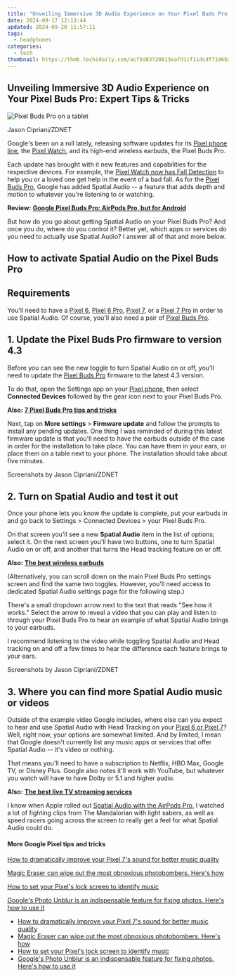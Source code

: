 ```yaml
---
title: "Unveiling Immersive 3D Audio Experience on Your Pixel Buds Pro: Expert Tips & Tricks"
date: 2024-09-17 12:13:44
updated: 2024-09-20 11:57:11
tags:
  - headphones
categories:
  - tech
thumbnail: https://thmb.techidaily.com/acf5d83720813eafd1cf11dcdf7186bac5b4ef33c78d797b177e528ae8e24bb4.jpg
---
```


## Unveiling Immersive 3D Audio Experience on Your Pixel Buds Pro: Expert Tips & Tricks

![Pixel Buds Pro on a tablet](https://www.zdnet.com/a/img/resize/56fc8a664d5962fa0f7588a06ab7c4f425907032/2022/07/27/2e7d59ed-f2e3-4755-b20b-68d6485674b9/pixel-buds-pro-1.jpg?auto=webp&width=1280)

Jason Cipriani/ZDNET

Google's been on a roll lately, releasing software updates for its [Pixel phone line](https://www.zdnet.com/article/googles-first-pixel-feature-drop-of-2023-is-official-heres-whats-new/), the [Pixel Watch](https://www.zdnet.com/article/googles-pixel-watch-can-now-detect-if-you-fall-heres-how-it-works/), and its high-end wireless earbuds, the Pixel Buds Pro. 

Each update has brought with it new features and capabilities for the respective devices. For example, the [Pixel Watch now has Fall Detection](https://www.zdnet.com/article/googles-pixel-watch-can-now-detect-if-you-fall-heres-how-it-works/) to help you or a loved one get help in the event of a bad fall. As for the [Pixel Buds Pro](https://buy.geni.us/Proxy.ashx?TSID=368250&GR%5FURL=https%3A%2F%2Fwww.amazon.com%2FGoogle-Pixel-Buds-Pro-Headphones%2Fdp%2FB0B1N7SGMZ%3Ftag%3Dzd-buy-button-20%26ascsubtag%3D%5F%5FCOM%5FCLICK%5FID%5F%5F%7Cd3ab0454-babc-4c11-b756-73f1f1923252%7Cdtp&dtb=1), Google has added Spatial Audio -- a feature that adds depth and motion to whatever you're listening to or watching. 

**Review:** [**Google Pixel Buds Pro: AirPods Pro, but for Android**](https://www.zdnet.com/article/google-pixel-buds-pro-review/) 

But how do you go about getting Spatial Audio on your Pixel Buds Pro? And once you do, where do you control it? Better yet, which apps or services do you need to actually use Spatial Audio? I answer all of that and more below. 

## How to activate Spatial Audio on the Pixel Buds Pro

## Requirements 

You'll need to have a [Pixel 6](https://buy.geni.us/Proxy.ashx?TSID=368250&GR%5FURL=https%3A%2F%2Fwww.amazon.com%2FGoogle-Pixel-Unlocked-Smartphone-Ultrawide%2Fdp%2FB09HJZPFDD%3Ftag%3Dzd-buy-button-20%26ascsubtag%3D%5F%5FCOM%5FCLICK%5FID%5F%5F%7Cd3ab0454-babc-4c11-b756-73f1f1923252%7Cdtp&dtb=1), [Pixel 6 Pro](https://buy.geni.us/Proxy.ashx?TSID=368250&GR%5FURL=https%3A%2F%2Fwww.amazon.com%2FGoogle-Pixel-Pro-Smartphone-Telephoto%2Fdp%2FB09HYR2NC8%3Ftag%3Dzd-buy-button-20%26ascsubtag%3D%5F%5FCOM%5FCLICK%5FID%5F%5F%7Cd3ab0454-babc-4c11-b756-73f1f1923252%7Cdtp&dtb=1), [Pixel 7](https://buy.geni.us/Proxy.ashx?TSID=368250&GR%5FURL=https%3A%2F%2Fwww.amazon.com%2FGoogle-Pixel-7-5G-Android-Phone%2Fdp%2FB0BCQXXRJJ%3Ftag%3Dzd-buy-button-20%26ascsubtag%3D%5F%5FCOM%5FCLICK%5FID%5F%5F%7Cd3ab0454-babc-4c11-b756-73f1f1923252%7Cdtp&dtb=1), or a [Pixel 7 Pro](https://buy.geni.us/Proxy.ashx?TSID=368250&GR%5FURL=https%3A%2F%2Fwww.amazon.com%2FGoogle-Pixel-Pro-Smartphone-Telephoto%2Fdp%2FB0BCQWYR2Z%3Ftag%3Dzd-buy-button-20%26ascsubtag%3D%5F%5FCOM%5FCLICK%5FID%5F%5F%7Cd3ab0454-babc-4c11-b756-73f1f1923252%7Cdtp&dtb=1) in order to use Spatial Audio. Of course, you'll also need a pair of [Pixel Buds Pro](https://buy.geni.us/Proxy.ashx?TSID=368250&GR%5FURL=https%3A%2F%2Fwww.amazon.com%2FGoogle-Pixel-Buds-Pro-Headphones%2Fdp%2FB0B1N7SGMZ%3Ftag%3Dzd-buy-button-20%26ascsubtag%3D%5F%5FCOM%5FCLICK%5FID%5F%5F%7Cd3ab0454-babc-4c11-b756-73f1f1923252%7Cdtp&dtb=1). 

## 1\. Update the Pixel Buds Pro firmware to version 4.3

Before you can see the new toggle to turn Spatial Audio on or off, you'll need to update the [Pixel Buds Pro](https://buy.geni.us/Proxy.ashx?TSID=368250&GR%5FURL=https%3A%2F%2Fwww.amazon.com%2FGoogle-Pixel-Buds-Pro-Headphones%2Fdp%2FB0B1N7SGMZ%3Ftag%3Dzd-buy-button-20%26ascsubtag%3D%5F%5FCOM%5FCLICK%5FID%5F%5F%7Cd3ab0454-babc-4c11-b756-73f1f1923252%7Cdtp&dtb=1) firmware to the latest 4.3 version. 

To do that, open the Settings app on your [Pixel phone](https://www.zdnet.com/article/best-google-phone/), then select **Connected Devices** followed by the gear icon next to your Pixel Buds Pro. 

**Also:** [**7 Pixel Buds** **Pro tips and tricks**](https://www.zdnet.com/article/7-pixel-buds-pro-tips-and-tricks-to-get-the-most-out-of-googles-wireless-earbuds/)

Next, tap on **More settings** \> **Firmware update** and follow the prompts to install any pending updates. One thing I was reminded of during this latest firmware update is that you'll need to have the earbuds outside of the case in order for the installation to take place. You can have them in your ears, or place them on a table next to your phone. The installation should take about five minutes. 

Screenshots by Jason Cipriani/ZDNET

## 2\. Turn on Spatial Audio and test it out

Once your phone lets you know the update is complete, put your earbuds in and go back to Settings > Connected Devices > your Pixel Buds Pro. 

On that screen you'll see a new **Spatial Audio** item in the list of options; select it. On the next screen you'll have two buttons, one to turn Spatial Audio on or off, and another that turns the Head tracking feature on or off. 

**Also:** [**The best wireless earbuds**](https://www.zdnet.com/article/best-wireless-earbuds/)

(Alternatively, you can scroll down on the main Pixel Buds Pro settings screen and find the same two toggles. However, you'll need access to dedicated Spatial Audio settings page for the following step.)

There's a small dropdown arrow next to the text that reads "See how it works." Select the arrow to reveal a video that you can play and listen to through your Pixel Buds Pro to hear an example of what Spatial Audio brings to your earbuds. 

I recommend listening to the video while toggling Spatial Audio and Head tracking on and off a few times to hear the difference each feature brings to your ears. 

Screenshots by Jason Cipriani/ZDNET

## 3\. Where you can find more Spatial Audio music or videos

Outside of the example video Google includes, where else can you expect to hear and use Spatial Audio with Head Tracking on your [Pixel 6 or Pixel 7](https://www.zdnet.com/article/google-pixel-7-vs-pixel-6-which-generation-should-you-buy/)? Well, right now, your options are somewhat limited. And by limited, I mean that Google doesn't currently list any music apps or services that offer Spatial Audio -- it's video or nothing. 

That means you'll need to have a subscription to Netflix, HBO Max, Google TV, or Disney Plus. Google also notes it'll work with YouTube, but whatever you watch will have to have Dolby or 5.1 and higher audio. 

**Also:** [**The best live TV streaming services**](https://www.zdnet.com/home-and-office/home-entertainment/best-live-tv-streaming-service/) 

I know when Apple rolled out [Spatial Audio with the AirPods Pro](https://www.zdnet.com/article/airpods-pro-2-offer-two-big-upgrades-but-connectivity-chaos-hasnt-been-tamed/), I watched a lot of fighting clips from The Mandalorian with light sabers, as well as speed racers going across the screen to really get a feel for what Spatial Audio could do.

#### More Google Pixel tips and tricks

[How to dramatically improve your Pixel 7's sound for better music quality](https://www.zdnet.com/article/how-to-dramatically-improve-the-sound-from-your-pixel-7-for-even-better-musical-enjoyment/ "How to dramatically improve your Pixel 7's sound for better music quality")

[Magic Eraser can wipe out the most obnoxious photobombers. Here's how](https://www.zdnet.com/article/how-to-use-magic-eraser-on-the-google-pixel/ "Magic Eraser can wipe out the most obnoxious photobombers. Here's how")

[How to set your Pixel's lock screen to identify music](https://www.zdnet.com/article/how-to-set-your-pixels-lock-screen-to-identify-music/ "How to set your Pixel's lock screen to identify music")

[Google's Photo Unblur is an indispensable feature for fixing photos. Here's how to use it](https://www.zdnet.com/article/how-to-use-photo-unblur-on-the-google-pixel-7-series/ "Google's Photo Unblur is an indispensable feature for fixing photos. Here's how to use it")

* [How to dramatically improve your Pixel 7's sound for better music quality](https://www.zdnet.com/article/how-to-dramatically-improve-the-sound-from-your-pixel-7-for-even-better-musical-enjoyment/ "How to dramatically improve your Pixel 7's sound for better music quality")
* [Magic Eraser can wipe out the most obnoxious photobombers. Here's how](https://www.zdnet.com/article/how-to-use-magic-eraser-on-the-google-pixel/ "Magic Eraser can wipe out the most obnoxious photobombers. Here's how")
* [How to set your Pixel's lock screen to identify music](https://www.zdnet.com/article/how-to-set-your-pixels-lock-screen-to-identify-music/ "How to set your Pixel's lock screen to identify music")
* [Google's Photo Unblur is an indispensable feature for fixing photos. Here's how to use it](https://www.zdnet.com/article/how-to-use-photo-unblur-on-the-google-pixel-7-series/ "Google's Photo Unblur is an indispensable feature for fixing photos. Here's how to use it")

<ins class="adsbygoogle"
     style="display:block"
     data-ad-format="autorelaxed"
     data-ad-client="ca-pub-7571918770474297"
     data-ad-slot="1223367746"></ins>



<ins class="adsbygoogle"
     style="display:block"
     data-ad-client="ca-pub-7571918770474297"
     data-ad-slot="8358498916"
     data-ad-format="auto"
     data-full-width-responsive="true"></ins>
